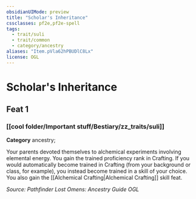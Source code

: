 ```yaml
---
obsidianUIMode: preview
title: "Scholar's Inheritance"
cssclasses: pf2e,pf2e-spell
tags:
  - trait/suli
  - trait/common
  - category/ancestry
aliases: "Item.pVla62hPBUDlC8Lx"
license: OGL
---
```

# Scholar's Inheritance
## Feat 1
### [[cool folder/Important stuff/Bestiary/zz_traits/suli]]

**Category** ancestry; 




Your parents devoted themselves to alchemical experiments involving elemental energy. You gain the trained proficiency rank in Crafting. If you would automatically become trained in Crafting (from your background or class, for example), you instead become trained in a skill of your choice. You also gain the [[Alchemical Crafting|Alchemical Crafting]] skill feat.

*Source: Pathfinder Lost Omens: Ancestry Guide*
*OGL*